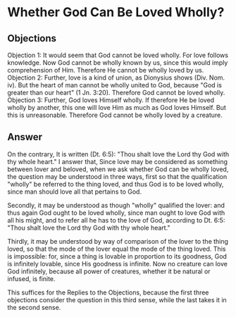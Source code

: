 # Whether God Can Be Loved Wholly?
## Objections
Objection 1: It would seem that God cannot be loved wholly. For love follows knowledge. Now God cannot be wholly known by us, since this would imply comprehension of Him. Therefore He cannot be wholly loved by us.
Objection 2: Further, love is a kind of union, as Dionysius shows (Div. Nom. iv). But the heart of man cannot be wholly united to God, because "God is greater than our heart" (1 Jn. 3:20). Therefore God cannot be loved wholly.
Objection 3: Further, God loves Himself wholly. If therefore He be loved wholly by another, this one will love Him as much as God loves Himself. But this is unreasonable. Therefore God cannot be wholly loved by a creature.
## Answer
On the contrary, It is written (Dt. 6:5): "Thou shalt love the Lord thy God with thy whole heart."
I answer that, Since love may be considered as something between lover and beloved, when we ask whether God can be wholly loved, the question may be understood in three ways, first so that the qualification "wholly" be referred to the thing loved, and thus God is to be loved wholly, since man should love all that pertains to God.

Secondly, it may be understood as though "wholly" qualified the lover: and thus again God ought to be loved wholly, since man ought to love God with all his might, and to refer all he has to the love of God, according to Dt. 6:5: "Thou shalt love the Lord thy God with thy whole heart."

Thirdly, it may be understood by way of comparison of the lover to the thing loved, so that the mode of the lover equal the mode of the thing loved. This is impossible: for, since a thing is lovable in proportion to its goodness, God is infinitely lovable, since His goodness is infinite. Now no creature can love God infinitely, because all power of creatures, whether it be natural or infused, is finite.

This suffices for the Replies to the Objections, because the first three objections consider the question in this third sense, while the last takes it in the second sense.